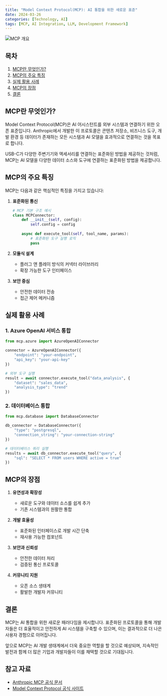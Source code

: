 ```yaml
---
title: "Model Context Protocol(MCP): AI 통합을 위한 새로운 표준"
date: 2024-03-26
categories: [Technology, AI]
tags: [MCP, AI Integration, LLM, Development Framework]
---
```


![MCP 개요](/assets/images/2024-03-26-mcp-overview.png)

## 목차
1. [MCP란 무엇인가?](#mcp란-무엇인가)
2. [MCP의 주요 특징](#mcp의-주요-특징)
3. [실제 활용 사례](#실제-활용-사례)
4. [MCP의 장점](#mcp의-장점)
5. [결론](#결론)

## MCP란 무엇인가?

Model Context Protocol(MCP)은 AI 어시스턴트를 외부 시스템과 연결하기 위한 오픈 표준입니다. Anthropic에서 개발한 이 프로토콜은 콘텐츠 저장소, 비즈니스 도구, 개발 환경 등 데이터가 존재하는 모든 시스템과 AI 모델을 효과적으로 연결하는 것을 목표로 합니다.

USB-C가 다양한 주변기기와 액세서리를 연결하는 표준화된 방법을 제공하는 것처럼, MCP는 AI 모델을 다양한 데이터 소스와 도구에 연결하는 표준화된 방법을 제공합니다.

## MCP의 주요 특징

MCP는 다음과 같은 핵심적인 특징을 가지고 있습니다:

1. **표준화된 통신**
   ```python
   # MCP 기본 구조 예시
   class MCPConnector:
       def __init__(self, config):
           self.config = config
           
       async def execute_tool(self, tool_name, params):
           # 표준화된 도구 실행 로직
           pass
   ```

2. **모듈식 설계**
   - 플러그 앤 플레이 방식의 커넥터 라이브러리
   - 확장 가능한 도구 인터페이스

3. **보안 중심**
   - 안전한 데이터 전송
   - 접근 제어 메커니즘

## 실제 활용 사례

### 1. Azure OpenAI 서비스 통합
```python
from mcp.azure import AzureOpenAIConnector

connector = AzureOpenAIConnector({
    "endpoint": "your-endpoint",
    "api_key": "your-api-key"
})

# 외부 도구 실행
result = await connector.execute_tool("data_analysis", {
    "dataset": "sales_data",
    "analysis_type": "trend"
})
```

### 2. 데이터베이스 통합
```python
from mcp.database import DatabaseConnector

db_connector = DatabaseConnector({
    "type": "postgresql",
    "connection_string": "your-connection-string"
})

# 데이터베이스 쿼리 실행
results = await db_connector.execute_tool("query", {
    "sql": "SELECT * FROM users WHERE active = true"
})
```

## MCP의 장점

1. **유연성과 확장성**
   - 새로운 도구와 데이터 소스를 쉽게 추가
   - 기존 시스템과의 원활한 통합

2. **개발 효율성**
   - 표준화된 인터페이스로 개발 시간 단축
   - 재사용 가능한 컴포넌트

3. **보안과 신뢰성**
   - 안전한 데이터 처리
   - 검증된 통신 프로토콜

4. **커뮤니티 지원**
   - 오픈 소스 생태계
   - 활발한 개발자 커뮤니티

## 결론

MCP는 AI 통합을 위한 새로운 패러다임을 제시합니다. 표준화된 프로토콜을 통해 개발자들은 더 효율적이고 안전하게 AI 시스템을 구축할 수 있으며, 이는 결과적으로 더 나은 사용자 경험으로 이어집니다.

앞으로 MCP는 AI 개발 생태계에서 더욱 중요한 역할을 할 것으로 예상되며, 지속적인 발전과 함께 더 많은 기업과 개발자들이 이를 채택할 것으로 기대됩니다.

## 참고 자료
- [Anthropic MCP 공식 문서](https://www.anthropic.com/news/model-context-protocol)
- [Model Context Protocol 공식 사이트](https://modelcontextprotocol.io/)